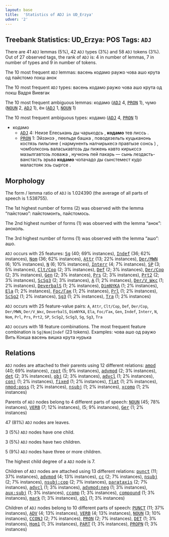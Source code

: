 ```yaml
---
layout: base
title:  'Statistics of ADJ in UD_Erzya'
udver: '2'
---
```


## Treebank Statistics: UD_Erzya: POS Tags: `ADJ`

There are 41 `ADJ` lemmas (5%), 42 `ADJ` types (3%) and 58 `ADJ` tokens (3%).
Out of 27 observed tags, the rank of `ADJ` is: 4 in number of lemmas, 7 in number of types and 9 in number of tokens.

The 10 most frequent `ADJ` lemmas: васень кодамо раужо чова ашо крута од пайстомо покш анок

The 10 most frequent `ADJ` types:  васень кодамо раужо чова ашо крута од покш Вадря Виевгак

The 10 most frequent ambiguous lemmas: кодамо (<tt><a href="myv-pos-ADJ.html">ADJ</a></tt> 4, <tt><a href="myv-pos-PRON.html">PRON</a></tt> 1), чумо (<tt><a href="myv-pos-NOUN.html">NOUN</a></tt> 2, <tt><a href="myv-pos-ADJ.html">ADJ</a></tt> 1), ён (<tt><a href="myv-pos-ADJ.html">ADJ</a></tt> 1, <tt><a href="myv-pos-NOUN.html">NOUN</a></tt> 1)

The 10 most frequent ambiguous types:  кодамо (<tt><a href="myv-pos-ADJ.html">ADJ</a></tt> 4, <tt><a href="myv-pos-PRON.html">PRON</a></tt> 1)


* кодамо
  * <tt><a href="myv-pos-ADJ.html">ADJ</a></tt> 4: Неизе Елеськань ды чарькодсь , <b>кодамо</b> тев лиссь .
  * <tt><a href="myv-pos-PRON.html">PRON</a></tt> 1: Эйзэнзэ , пеельде башка , поводезельть куцьканонь костязь пильгине ( нармуненть налчирькесэ правтызе сонсь ) , чомболксонь валаськавтозь ды пижень кавто кирькссэ мазылгавтозь ловажа , нучконь пей пакарь — сынь лездасть-ванстасть эрьва <b>кодамо</b> чопачадо ды сынстемест кудо маластояк эзь сыргсе .

## Morphology

The form / lemma ratio of `ADJ` is 1.024390 (the average of all parts of speech is 1.538755).

The 1st highest number of forms (2) was observed with the lemma “пайстомо”: пайстомонть, пайстомось.

The 2nd highest number of forms (1) was observed with the lemma “анок”: аноколь.

The 3rd highest number of forms (1) was observed with the lemma “ашо”: ашо.

`ADJ` occurs with 25 features: <tt><a href="myv-feat-Sg.html">Sg</a></tt> (40; 69% instances), <tt><a href="myv-feat-Indef.html">Indef</a></tt> (36; 62% instances), <tt><a href="myv-feat-Nom.html">Nom</a></tt> (36; 62% instances), <tt><a href="myv-feat-Attr.html">Attr</a></tt> (13; 22% instances), <tt><a href="myv-feat-Der/MWN.html">Der/MWN</a></tt> (6; 10% instances), <tt><a href="myv-feat-N.html">N</a></tt> (6; 10% instances), <tt><a href="myv-feat-Interr.html">Interr</a></tt> (4; 7% instances), <tt><a href="myv-feat-SP.html">SP</a></tt> (3; 5% instances), <tt><a href="myv-feat-Clt/Cop.html">Clt/Cop</a></tt> (2; 3% instances), <tt><a href="myv-feat-Def.html">Def</a></tt> (2; 3% instances), <tt><a href="myv-feat-Der/Cop.html">Der/Cop</a></tt> (2; 3% instances), <tt><a href="myv-feat-Gen.html">Gen</a></tt> (2; 3% instances), <tt><a href="myv-feat-Prs.html">Prs</a></tt> (2; 3% instances), <tt><a href="myv-feat-Prt2.html">Prt2</a></tt> (2; 3% instances), <tt><a href="myv-feat-ScSg3.html">ScSg3</a></tt> (2; 3% instances), <tt><a href="myv-feat-A.html">A</a></tt> (1; 2% instances), <tt><a href="myv-feat-Der/V_Ыкс.html">Der/V_Ыкс</a></tt> (1; 2% instances), <tt><a href="myv-feat-DeverbalS.html">DeverbalS</a></tt> (1; 2% instances), <tt><a href="myv-feat-DimNYKA.html">DimNYKA</a></tt> (1; 2% instances), <tt><a href="myv-feat-Ela.html">Ela</a></tt> (1; 2% instances), <tt><a href="myv-feat-Foc/Гак.html">Foc/Гак</a></tt> (1; 2% instances), <tt><a href="myv-feat-Prl.html">Prl</a></tt> (1; 2% instances), <tt><a href="myv-feat-ScSg2.html">ScSg2</a></tt> (1; 2% instances), <tt><a href="myv-feat-Sg3.html">Sg3</a></tt> (1; 2% instances), <tt><a href="myv-feat-Tra.html">Tra</a></tt> (1; 2% instances)

`ADJ` occurs with 25 feature-value pairs: `A`, `Attr`, `Clt/Cop`, `Def`, `Der/Cop`, `Der/MWN`, `Der/V_Ыкс`, `DeverbalS`, `DimNYKA`, `Ela`, `Foc/Гак`, `Gen`, `Indef`, `Interr`, `N`, `Nom`, `Prl`, `Prs`, `Prt2`, `SP`, `ScSg2`, `ScSg3`, `Sg`, `Sg3`, `Tra`

`ADJ` occurs with 18 feature combinations.
The most frequent feature combination is `Sg|Nom|Indef` (23 tokens).
Examples: чова ашо од раужо Вить Кокша васень вишка крута нурька


## Relations

`ADJ` nodes are attached to their parents using 12 different relations: <tt><a href="myv-dep-amod.html">amod</a></tt> (40; 69% instances), <tt><a href="myv-dep-root.html">root</a></tt> (5; 9% instances), <tt><a href="myv-dep-advmod.html">advmod</a></tt> (2; 3% instances), <tt><a href="myv-dep-det.html">det</a></tt> (2; 3% instances), <tt><a href="myv-dep-obj.html">obj</a></tt> (2; 3% instances), <tt><a href="myv-dep-advcl.html">advcl</a></tt> (1; 2% instances), <tt><a href="myv-dep-conj.html">conj</a></tt> (1; 2% instances), <tt><a href="myv-dep-fixed.html">fixed</a></tt> (1; 2% instances), <tt><a href="myv-dep-flat.html">flat</a></tt> (1; 2% instances), <tt><a href="myv-dep-nmod-poss.html">nmod:poss</a></tt> (1; 2% instances), <tt><a href="myv-dep-nsubj.html">nsubj</a></tt> (1; 2% instances), <tt><a href="myv-dep-xcomp.html">xcomp</a></tt> (1; 2% instances)

Parents of `ADJ` nodes belong to 4 different parts of speech: <tt><a href="myv-pos-NOUN.html">NOUN</a></tt> (45; 78% instances), <tt><a href="myv-pos-VERB.html">VERB</a></tt> (7; 12% instances),  (5; 9% instances), <tt><a href="myv-feat-Ger.html">Ger</a></tt> (1; 2% instances)

47 (81%) `ADJ` nodes are leaves.

3 (5%) `ADJ` nodes have one child.

3 (5%) `ADJ` nodes have two children.

5 (9%) `ADJ` nodes have three or more children.

The highest child degree of a `ADJ` node is 7.

Children of `ADJ` nodes are attached using 13 different relations: <tt><a href="myv-dep-punct.html">punct</a></tt> (11; 37% instances), <tt><a href="myv-dep-advmod.html">advmod</a></tt> (4; 13% instances), <tt><a href="myv-dep-cc.html">cc</a></tt> (2; 7% instances), <tt><a href="myv-dep-nsubj.html">nsubj</a></tt> (2; 7% instances), <tt><a href="myv-dep-nsubj-cop.html">nsubj:cop</a></tt> (2; 7% instances), <tt><a href="myv-dep-parataxis.html">parataxis</a></tt> (2; 7% instances), <tt><a href="myv-dep-advcl.html">advcl</a></tt> (1; 3% instances), <tt><a href="myv-dep-advmod-neg.html">advmod:neg</a></tt> (1; 3% instances), <tt><a href="myv-dep-aux-subj.html">aux:subj</a></tt> (1; 3% instances), <tt><a href="myv-dep-ccomp.html">ccomp</a></tt> (1; 3% instances), <tt><a href="myv-dep-compound.html">compound</a></tt> (1; 3% instances), <tt><a href="myv-dep-mark.html">mark</a></tt> (1; 3% instances), <tt><a href="myv-dep-obl.html">obl</a></tt> (1; 3% instances)

Children of `ADJ` nodes belong to 10 different parts of speech: <tt><a href="myv-pos-PUNCT.html">PUNCT</a></tt> (11; 37% instances), <tt><a href="myv-pos-ADV.html">ADV</a></tt> (4; 13% instances), <tt><a href="myv-pos-VERB.html">VERB</a></tt> (4; 13% instances), <tt><a href="myv-pos-NOUN.html">NOUN</a></tt> (3; 10% instances), <tt><a href="myv-pos-CCONJ.html">CCONJ</a></tt> (2; 7% instances), <tt><a href="myv-pos-PRON.html">PRON</a></tt> (2; 7% instances), <tt><a href="myv-pos-DET.html">DET</a></tt> (1; 3% instances), <tt><a href="myv-feat-Hom1.html">Hom1</a></tt> (1; 3% instances), <tt><a href="myv-pos-PART.html">PART</a></tt> (1; 3% instances), <tt><a href="myv-pos-PROPN.html">PROPN</a></tt> (1; 3% instances)

